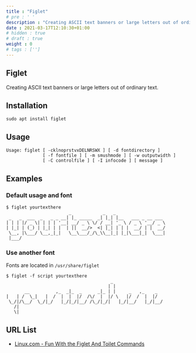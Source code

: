 ```yaml
---
title : "Figlet"
# pre : ' '
description : "Creating ASCII text banners or large letters out of ordinary text."
date : 2021-03-17T12:10:30+01:00
# hidden : true
# draft : true
weight : 0
# tags : ['']
---
```


## Figlet

Creating ASCII text banners or large letters out of ordinary text.

## Installation

```plain
sudo apt install figlet
```

## Usage

```plain
Usage: figlet [ -cklnoprstvxDELNRSWX ] [ -d fontdirectory ]
              [ -f fontfile ] [ -m smushmode ] [ -w outputwidth ]
              [ -C controlfile ] [ -I infocode ] [ message ]
```

## Examples

### Default usage and font

```plain
$ figlet yourtexthere          
                        _            _   _                   
 _   _  ___  _   _ _ __| |_ _____  _| |_| |__   ___ _ __ ___ 
| | | |/ _ \| | | | '__| __/ _ \ \/ / __| '_ \ / _ \ '__/ _ \
| |_| | (_) | |_| | |  | ||  __/>  <| |_| | | |  __/ | |  __/
 \__, |\___/ \__,_|_|   \__\___/_/\_\\__|_| |_|\___|_|  \___|
 |___/      
```

### Use another font

Fonts are located in `/usr/share/figlet`

```plain
$ figlet -f script yourtexthere
                                        _                   
                                       | |                  
       __          ,_  _|_  _      _|_ | |     _   ,_    _  
|   | /  \_|   |  /  |  |  |/  /\/  |  |/ \   |/  /  |  |/  
 \_/|/\__/  \_/|_/   |_/|_/|__/ /\_/|_/|   |_/|__/   |_/|__/
   /|                                                       
   \|         
```

## URL List

- [Linux.com - Fun With the Figlet And Toilet Commands](https://www.linux.com/training-tutorials/linux-tips-fun-figlet-and-toilet-commands/)
